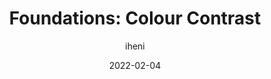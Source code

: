 ---
author: iheni
date: 2022-02-04
publisher: tetralogical
tags:
  - accessibility
  - colors
  - contrast
target_url: https://tetralogical.com/blog/2022/02/04/colour-contrast/
title: "Foundations: Colour Contrast"
---